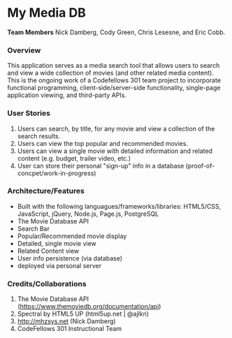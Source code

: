 # My Media DB

**Team Members** 
Nick Damberg, Cody Green, Chris Lesesne, and Eric Cobb.

### Overview

This application serves as a media search tool that allows users to search and view a wide collection of movies (and other related media content). This is the ongoing work of a Codefellows 301 team project to incorporate functional programming, client-side/server-side functionality, single-page application viewing, and third-party APIs.

### User Stories

1. Users can search, by title, for any movie and view a collection of the search results.
2. Users can view the top popular and recommended movies.
3. Users can view a single movie with detailed information and related content (e.g. budget, trailer video, etc.)
4. User can store their personal "sign-up" info in a database (proof-of-concpet/work-in-progress)

### Architecture/Features

- Built with the following languagues/frameworks/libraries: HTML5/CSS, JavaScript, jQuery, Node.js, Page.js, PostgreSQL
- The Movie Database API
- Search Bar
- Popular/Recommended movie display
- Detailed, single movie view
- Related Content view
- User info persistence (via database)
- deployed via personal server

### Credits/Collaborations

1. The Movie Database API (https://www.themoviedb.org/documentation/api)
2. Spectral by HTML5 UP (html5up.net | @ajlkn)
3. http://mhzsys.net (Nick Damberg)
4. CodeFellows 301 Instructional Team
